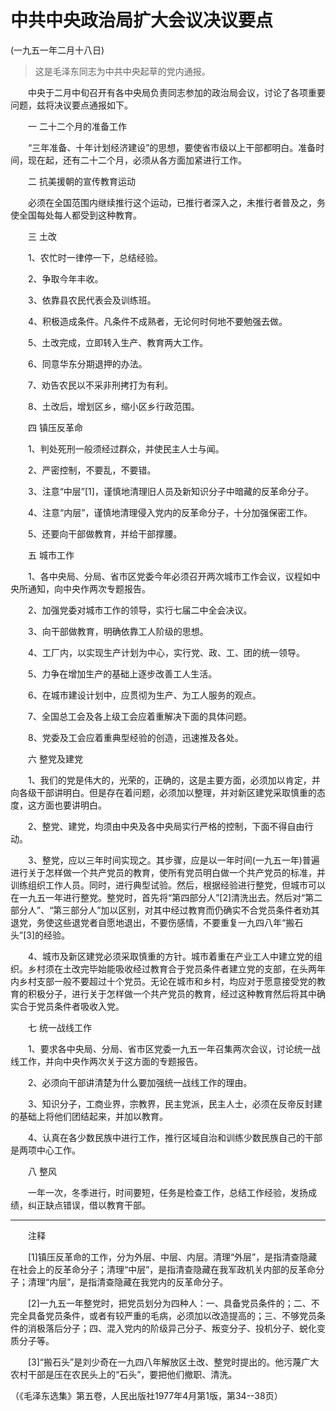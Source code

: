 # 中共中央政治局扩大会议决议要点   
(一九五一年二月十八日)  
  
> 这是毛泽东同志为中共中央起草的党内通报。   
  
　　中央于二月中旬召开有各中央局负责同志参加的政治局会议，讨论了各项重要问题，兹将决议要点通报如下。   
  
　　一 二十二个月的准备工作   
  
　　“三年准备、十年计划经济建设”的思想，要使省市级以上干部都明白。准备时间，现在起，还有二十二个月，必须从各方面加紧进行工作。   
  
　　二 抗美援朝的宣传教育运动   
  
　　必须在全国范围内继续推行这个运动，已推行者深入之，未推行者普及之，务使全国每处每人都受到这种教育。   
  
　　三 土改   
  
　　1、农忙时一律停一下，总结经验。   
  
　　2、争取今年丰收。   
  
　　3、依靠县农民代表会及训练班。   
  
　　4、积极造成条件。凡条件不成熟者，无论何时何地不要勉强去做。   
  
　　5、土改完成，立即转入生产、教育两大工作。   
  
　　6、同意华东分期退押的办法。   
  
　　7、劝告农民以不采非刑拷打为有利。   
  
　　8、土改后，增划区乡，缩小区乡行政范围。   
  
　　四 镇压反革命   
  
　　1、判处死刑一般须经过群众，并使民主人士与闻。   
  
　　2、严密控制，不要乱，不要错。   
  
　　3、注意“中层”[1]，谨慎地清理旧人员及新知识分子中暗藏的反革命分子。   
  
　　4、注意“内层”，谨慎地清理侵入党内的反革命分子，十分加强保密工作。   
  
　　5、还要向干部做教育，并给干部撑腰。   
  
　　五 城市工作   
  
　　1、各中央局、分局、省市区党委今年必须召开两次城市工作会议，议程如中央所通知，向中央作两次专题报告。   
  
　　2、加强党委对城市工作的领导，实行七届二中全会决议。   
  
　　3、向干部做教育，明确依靠工人阶级的思想。   
  
　　4、工厂内，以实现生产计划为中心，实行党、政、工、团的统一领导。   
  
　　5、力争在增加生产的基础上逐步改善工人生活。   
  
　　6、在城市建设计划中，应贯彻为生产、为工人服务的观点。   
  
　　7、全国总工会及各上级工会应着重解决下面的具体问题。   
  
　　8、党委及工会应着重典型经验的创造，迅速推及各处。   
  
　　六 整党及建党   
  
　　1、我们的党是伟大的，光荣的，正确的，这是主要方面，必须加以肯定，并向各级干部讲明白。但是存在着问题，必须加以整理，并对新区建党采取慎重的态度，这方面也要讲明白。   
  
　　2、整党、建党，均须由中央及各中央局实行严格的控制，下面不得自由行动。   
  
　　3、整党，应以三年时间实现之。其步骤，应是以一年时间(一九五一年)普遍进行关于怎样做一个共产党员的教育，使所有党员明白做一个共产党员的标准，并训练组织工作人员。同时，进行典型试验。然后，根据经验进行整党，但城市可以在一九五一年进行整党。整党时，首先将“第四部分人”[2]清洗出去。然后对“第二部分人”、“第三部分人”加以区别，对其中经过教育而仍确实不合党员条件者劝其退党，务使这些退党者自愿地退出，不要伤感情，不要重复一九四八年“搬石头”[3]的经验。   
  
　　4、城市及新区建党必须采取慎重的方针。城市着重在产业工人中建立党的组织。乡村须在土改完毕始能吸收经过教育合于党员条件者建立党的支部，在头两年内乡村支部一般不要超过十个党员。无论在城市和乡村，均应对于愿意接受党的教育的积极分子，进行关于怎样做一个共产党员的教育，经过这种教育然后将其中确实合于党员条件者吸收入党。   
  
　　七 统一战线工作   
  
　　1、要求各中央局、分局、省市区党委一九五一年召集两次会议，讨论统一战线工作，并向中央作两次关于这方面的专题报告。   
  
　　2、必须向干部讲清楚为什么要加强统一战线工作的理由。   
  
　　3、知识分子，工商业界，宗教界，民主党派，民主人士，必须在反帝反封建的基础上将他们团结起来，并加以教育。   
  
　　4、认真在各少数民族中进行工作，推行区域自治和训练少数民族自己的干部是两项中心工作。   
  
　　八 整风   
  
　　一年一次，冬季进行，时间要短，任务是检查工作，总结工作经验，发扬成绩，纠正缺点错误，借以教育干部。   
  
----------------  
　　注释   
  
　　[1]镇压反革命的工作，分为外层、中层、内层。清理“外层”，是指清查隐藏在社会上的反革命分子；清理“中层”，是指清查隐藏在我军政机关内部的反革命分子；清理“内层”，是指清查隐藏在我党内的反革命分子。   
  
　　[2]一九五一年整党时，把党员划分为四种人：一、具备党员条件的；二、不完全具备党员条件，或者有较严重的毛病，必须加以改造提高的；三、不够党员条件的消极落后分子；四、混入党内的阶级异己分子、叛变分子、投机分子、蜕化变质分子等。   
  
　　[3]“搬石头”是刘少奇在一九四八年解放区土改、整党时提出的。他污蔑广大农村干部是压在农民头上的“石头”，要把他们撤职、清洗。   
  
（《毛泽东选集》第五卷，人民出版社1977年4月第1版，第34--38页）   
  
  
   
  
　　   
  
  